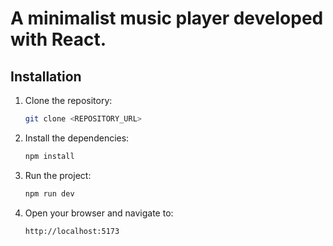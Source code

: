 # A minimalist music player developed with React.

## Installation

1. Clone the repository:

   ```sh
   git clone <REPOSITORY_URL>
   ```

2. Install the dependencies:

   ```sh
   npm install
   ```

3. Run the project:

   ```sh
   npm run dev
   ```

4. Open your browser and navigate to:

   ```text
   http://localhost:5173
   ```
